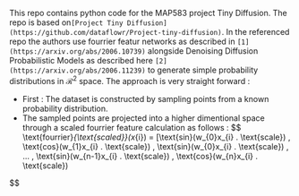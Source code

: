 This repo contains python code for the MAP583 project Tiny Diffusion. The repo is based on`[Project Tiny Diffusion](https://github.com/dataflowr/Project-tiny-diffusion)`. In the referenced repo the authors use fourrier featur networks as described in `[1](https://arxiv.org/abs/2006.10739)` alongside Denoising Diffusion Probabilistic Models as described here `[2](https://arxiv.org/abs/2006.11239)` to generate simple probability distributions in $\mathcal{R}^{2}$ space. The approach is very straight forward : 
- First : The dataset is constructed by sampling points from a known probability distribution. 
- The sampled points are projected into a higher dimentional space through a scaled fourrier feature calculation as follows : 
$$
\text{fourrier}_{\text{scaled}}(x_{i}) = [\text{sin}(w_{0}x_{i} . \text{scale}) , \text{cos}(w_{1}x_{i} . \text{scale}) ,  \text{sin}(w_{0}x_{i} . \text{scale}) , ... , \text{sin}(w_{n-1}x_{i} . \text{scale}) , \text{cos}(w_{n}x_{i} . \text{scale})

$$
